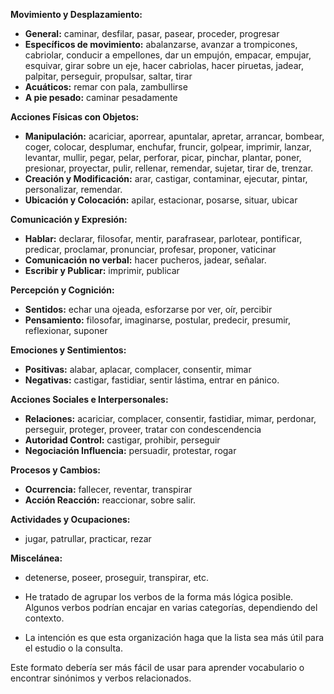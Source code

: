 

**Movimiento y Desplazamiento:**

*   **General:** caminar, desfilar, pasar, pasear, proceder, progresar
*   **Específicos de movimiento:** abalanzarse, avanzar a trompicones, cabriolar, conducir a empellones, dar un empujón, empacar, empujar, esquivar, girar sobre un eje, hacer cabriolas, hacer piruetas, jadear, palpitar, perseguir, propulsar, saltar, tirar
*   **Acuáticos:** remar con pala, zambullirse
*   **A pie pesado:** caminar pesadamente

**Acciones Físicas con Objetos:**

*   **Manipulación:** acariciar, aporrear, apuntalar, apretar, arrancar, bombear, coger, colocar, desplumar, enchufar, fruncir, golpear, imprimir, lanzar, levantar, mullir, pegar, pelar, perforar, picar, pinchar, plantar, poner, presionar, proyectar, pulir, rellenar, remendar, sujetar, tirar de, trenzar.
*   **Creación y Modificación:** arar, castigar, contaminar, ejecutar, pintar, personalizar, remendar.
*   **Ubicación y Colocación:** apilar, estacionar, posarse, situar, ubicar

**Comunicación y Expresión:**

*   **Hablar:** declarar, filosofar, mentir, parafrasear, parlotear, pontificar, predicar, proclamar, pronunciar, profesar, proponer, vaticinar
*   **Comunicación no verbal:** hacer pucheros, jadear, señalar.
*   **Escribir y Publicar:** imprimir, publicar

**Percepción y Cognición:**

*   **Sentidos:** echar una ojeada, esforzarse por ver, oír, percibir
*   **Pensamiento:** filosofar, imaginarse, postular, predecir, presumir, reflexionar, suponer

**Emociones y Sentimientos:**

*   **Positivas:** alabar, aplacar, complacer, consentir, mimar
*   **Negativas:** castigar, fastidiar, sentir lástima, entrar en pánico.

**Acciones Sociales e Interpersonales:**

*   **Relaciones:** acariciar, complacer, consentir, fastidiar, mimar, perdonar, perseguir, proteger, proveer, tratar con condescendencia
*   **Autoridad Control:** castigar, prohibir, perseguir
*   **Negociación Influencia:** persuadir, protestar, rogar

**Procesos y Cambios:**

*   **Ocurrencia:** fallecer, reventar, transpirar
*   **Acción Reacción:** reaccionar, sobre salir.

**Actividades y Ocupaciones:**

*   jugar, patrullar, practicar, rezar

**Miscelánea:**

*   detenerse, poseer, proseguir, transpirar, etc.



*   He tratado de agrupar los verbos de la forma más lógica posible. Algunos verbos podrían encajar en varias categorías, dependiendo del contexto.
*   La intención es que esta organización haga que la lista sea más útil para el estudio o la consulta.

Este formato debería ser más fácil de usar para aprender vocabulario o encontrar sinónimos y verbos relacionados.
